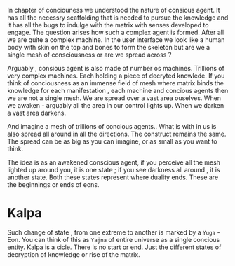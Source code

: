 In chapter of conciouness we understood the nature of consious agent. It has all the necessry scaffolding that is needed to pursue the knowledge and it has all the bugs to indulge with the matrix with senses developed to engage. The question arises how such a complex agent is formed. After all we are quite a complex machine. In the user interface we look like a human body with skin on the top and bones to form the skeleton but are we a single mesh of consciousness or are we spread across ?

Arguably , consious agent is also made of number os machines. Trillions of very complex machines. Each holding a piece of decryted knowlede. If you think of conciousness as an immense field of mesh where matrix binds the knowledge for each manifestation , each machine and concious agents then we are not a single mesh. We are spread over a vast area ouselves. When we awaken - arguably all the area in our control lights up. When we darken a vast area darkens. 

And imagine a mesh of trillions of concious agents.. What is with in us is also spread all around in all the directions. The construct remains the same. The spread can be as big as you can imagine, or as small as you want to think. 

The idea is as an awakened conscious agent, if you perceive all the mesh lighted up around you, it is one state ; if you see darkness all around , it is another state. Both these states represent where duality ends. These are the beginnings or ends of eons. 

# Kalpa

Such change of state , from one extreme to another is marked by a `Yuga` - Eon. You can think of this as `Yajna` of entire universe as a single concious entity. Kalpa is a cicle. There is no start or end. Just the different states of decryption of knowledge or rise of the matrix. 
